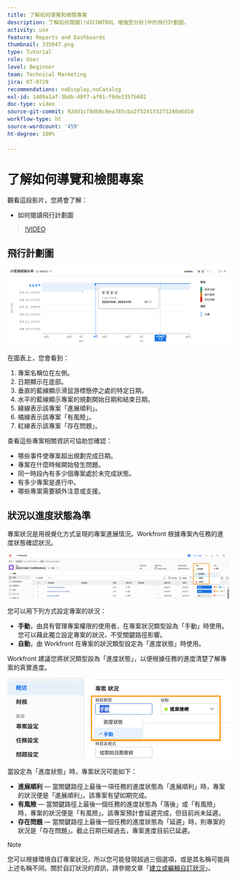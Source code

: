 ```yaml
---
title: 了解如何導覽和檢閱專案
description: 了解如何閱讀[!UICONTROL 增強型分析]中的飛行計劃圖。
activity: use
feature: Reports and Dashboards
thumbnail: 335047.png
type: Tutorial
role: User
level: Beginner
team: Technical Marketing
jira: KT-8729
recommendations: noDisplay,noCatalog
exl-id: 1409a1af-3bdb-40f7-af01-f9de2357b602
doc-type: video
source-git-commit: 92dd1cf0db8c6ea785cba2f524133273240a6d10
workflow-type: ht
source-wordcount: '459'
ht-degree: 100%

---
```


# 了解如何導覽和檢閱專案

觀看這段影片，您將會了解：

* 如何閱讀飛行計劃圖

>[!VIDEO](https://video.tv.adobe.com/v/335047/?quality=12&learn=on)

## 飛行計劃圖

![影像顯示飛行計劃圖，其數字與下面的項目符號相符](assets/section-2-1.png)

在圖表上，您會看到：

1. 專案名稱位在左側。
1. 日期顯示在底部。
1. 垂直的藍線顯示滑鼠游標懸停之處的特定日期。
1. 水平的藍線顯示專案的規劃開始日期和結束日期。
1. 綠線表示該專案「進展順利」。
1. 橘線表示該專案「有風險」。
1. 紅線表示該專案「存在問題」。

查看這些專案相關資訊可協助您確認：

* 哪些事件使專案超出規劃完成日期。
* 專案在什麼時候開始發生問題。
* 同一時段內有多少個專案處於未完成狀態。
* 有多少專案是進行中。
* 哪些專案需要額外注意或支援。

## 狀況以進度狀態為準

專案狀況是用視覺化方式呈現的專案進展情況。Workfront 根據專案內任務的進度狀態確認狀況。

![影像顯示可能的進度狀態](assets/section-2-2.png)

您可以用下列方式設定專案的狀況：

* **手動**，由具有管理專案權限的使用者，在專案狀況類型設為「手動」時使用。您可以藉此獨立設定專案的狀況，不受關鍵路徑影響。
* **自動**，由 Workfront 在專案的狀況類型設定為「進度狀態」時使用。

Workfront 建議您將狀況類型設為「進度狀態」，以便根據任務的進度清楚了解專案的真實進度。

![影像顯示可能的進度狀態](assets/section-2-3.png)

當設定為「進度狀態」時，專案狀況可能如下：

* **進展順利** — 當關鍵路徑上最後一項任務的進度狀態為「進展順利」時，專案的狀況便是「進展順利」。該專案有望如期完成。
* **有風險** — 當關鍵路徑上最後一個任務的進度狀態為「落後」或「有風險」時，專案的狀況便是「有風險」。該專案預計會延遲完成，但目前尚未延遲。
* **存在問題** — 當關鍵路徑上最後一個任務的進度狀態為「延遲」時，則專案的狀況是「存在問題」。截止日期已經過去，專案進度目前已延遲。

>[!NOTE]
>
>您可以根據環境自訂專案狀況，所以您可能發現超過三個選項，或是其名稱可能與上述名稱不同。關於自訂狀況的資訊，請參閱文章「[建立或編輯自訂狀況](https://experienceleague.adobe.com/docs/workfront/using/administration-and-setup/customize/custom-conditions/create-edit-custom-conditions.html?lang=zh-Hant)」。
